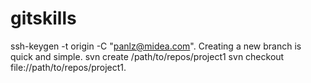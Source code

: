 # gitskills
ssh-keygen -t origin -C "panlz@midea.com".
Creating a new branch is quick and simple.
svn create /path/to/repos/project1
svn checkout file://path/to/repos/project1.
